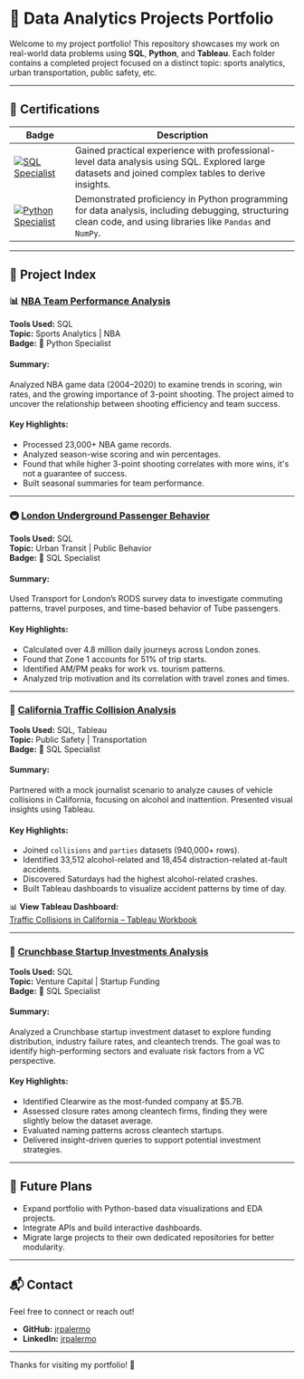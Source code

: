 # 🧠 Data Analytics Projects Portfolio

Welcome to my project portfolio! This repository showcases my work on real-world data problems using **SQL**, **Python**, and **Tableau**. Each folder contains a completed project focused on a distinct topic: sports analytics, urban transportation, public safety, etc.

---

## 🏅 Certifications

| Badge                                                                                              | Description                                                                                                                                        |
| ------------------------------------------------------------------------------------------------ | -------------------------------------------------------------------------------------------------------------------------------------------------- |
| [![SQL Specialist](https://img.shields.io/badge/Badge-SQL_Specialist-blue)](https://www.credential.net/12ff1128-e573-4c07-98f3-42e2b3bb2df5#acc.M9WcXfiU)         | Gained practical experience with professional-level data analysis using SQL. Explored large datasets and joined complex tables to derive insights. |
| [![Python Specialist](https://img.shields.io/badge/Badge-Python_Specialist-yellow)](https://www.credential.net/01e8b734-321f-4da3-9f3a-529e61cafc6d#acc.zlT2Gf1Z) | Demonstrated proficiency in Python programming for data analysis, including debugging, structuring clean code, and using libraries like `Pandas` and `NumPy`.  |

---

## 📂 Project Index

### 📊 [NBA Team Performance Analysis](./NBA_Team_Performance)
**Tools Used:** SQL  
**Topic:** Sports Analytics | NBA  
**Badge:** 🏅 Python Specialist

#### Summary:
Analyzed NBA game data (2004–2020) to examine trends in scoring, win rates, and the growing importance of 3-point shooting. The project aimed to uncover the relationship between shooting efficiency and team success.

#### Key Highlights:
- Processed 23,000+ NBA game records.
- Analyzed season-wise scoring and win percentages.
- Found that while higher 3-point shooting correlates with more wins, it's not a guarantee of success.
- Built seasonal summaries for team performance.

---

### 🚇 [London Underground Passenger Behavior](./London_Underground_Analysis)
**Tools Used:** SQL  
**Topic:** Urban Transit | Public Behavior  
**Badge:** 🏅 SQL Specialist

#### Summary:
Used Transport for London’s RODS survey data to investigate commuting patterns, travel purposes, and time-based behavior of Tube passengers.

#### Key Highlights:
- Calculated over 4.8 million daily journeys across London zones.
- Found that Zone 1 accounts for 51% of trip starts.
- Identified AM/PM peaks for work vs. tourism patterns.
- Analyzed trip motivation and its correlation with travel zones and times.

---

### 🚗 [California Traffic Collision Analysis](./California_Collisions)
**Tools Used:** SQL, Tableau  
**Topic:** Public Safety | Transportation  
**Badge:** 🏅 SQL Specialist

#### Summary:
Partnered with a mock journalist scenario to analyze causes of vehicle collisions in California, focusing on alcohol and inattention. Presented visual insights using Tableau.

#### Key Highlights:
- Joined `collisions` and `parties` datasets (940,000+ rows).
- Identified 33,512 alcohol-related and 18,454 distraction-related at-fault accidents.
- Discovered Saturdays had the highest alcohol-related crashes.
- Built Tableau dashboards to visualize accident patterns by time of day.

📊 **View Tableau Dashboard:**  
[Traffic Collisions in California – Tableau Workbook](https://prod-useast-b.online.tableau.com/t/globaltech/views/M6TrafficCollisonsinCalifornia-Jackson-Palermo/Instructions?:origin=card_share_link&:embed=n)

---

### 💼 [Crunchbase Startup Investments Analysis](./Crunchbase_Investments)
**Tools Used:** SQL  
**Topic:** Venture Capital | Startup Funding  
**Badge:** 🏅 SQL Specialist

#### Summary:
Analyzed a Crunchbase startup investment dataset to explore funding distribution, industry failure rates, and cleantech trends. The goal was to identify high-performing sectors and evaluate risk factors from a VC perspective.

#### Key Highlights:
- Identified Clearwire as the most-funded company at $5.7B.
- Assessed closure rates among cleantech firms, finding they were slightly below the dataset average.
- Evaluated naming patterns across cleantech startups.
- Delivered insight-driven queries to support potential investment strategies.

---

## 🚀 Future Plans
- Expand portfolio with Python-based data visualizations and EDA projects.
- Integrate APIs and build interactive dashboards.
- Migrate large projects to their own dedicated repositories for better modularity.

---

## 📬 Contact

Feel free to connect or reach out!

- **GitHub:** [jrpalermo](https://github.com/jrpalermo)
- **LinkedIn:** [jrpalermo](https://linkedin.com/in/jrpalermo)

---

Thanks for visiting my portfolio! 🙌
